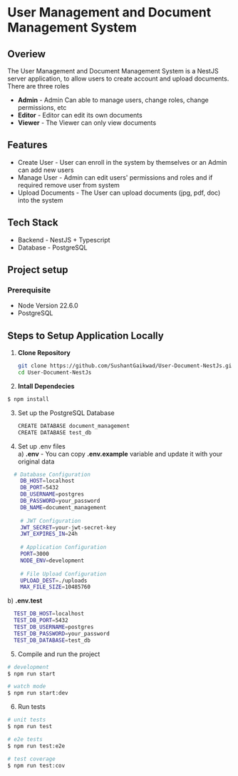 
# User Management and Document Management System

## Overiew
The User Management and Document Management System is a NestJS server application, to allow users to create account and upload documents. There are three roles
* **Admin** - Admin Can able to manage users, change roles, change permissions, etc
* **Editor** - Editor can edit its own documents
* **Viewer** - The Viewer can only view documents

## Features
* Create User - User can enroll in the system by themselves or an Admin can add new users
* Manage User - Admin can edit users' permissions and roles and if required remove user from system
* Upload Documents - The User can upload documents (jpg, pdf, doc) into the system

## Tech Stack
* Backend - NestJS + Typescript 
* Database - PostgreSQL
  

## Project setup

### Prerequisite
* Node Version 22.6.0
* PostgreSQL

## Steps to Setup Application Locally
1. **Clone Repository**
   ```bash
   git clone https://github.com/SushantGaikwad/User-Document-NestJs.git
   cd User-Document-NestJs
   ```
2. **Intall Dependecies**
```bash
$ npm install
```

3. Set up the PostgreSQL Database
   ```bash
   CREATE DATABASE document_management
   CREATE DATABASE test_db
   ```

4. Set up .env files <br/>
    a) **.env** - You can copy **.env.example** variable and update it with your original data
  ```bash
    # Database Configuration
      DB_HOST=localhost
      DB_PORT=5432
      DB_USERNAME=postgres
      DB_PASSWORD=your_password
      DB_NAME=document_management
      
      # JWT Configuration
      JWT_SECRET=your-jwt-secret-key
      JWT_EXPIRES_IN=24h
      
      # Application Configuration
      PORT=3000
      NODE_ENV=development
      
      # File Upload Configuration
      UPLOAD_DEST=./uploads
      MAX_FILE_SIZE=10485760
  ```
  b) **.env.test**
  ```bash
    TEST_DB_HOST=localhost
    TEST_DB_PORT=5432
    TEST_DB_USERNAME=postgres
    TEST_DB_PASSWORD=your_password
    TEST_DB_DATABASE=test_db
  ```
5. Compile and run the project

```bash
# development
$ npm run start

# watch mode
$ npm run start:dev
```

6. Run tests

```bash
# unit tests
$ npm run test

# e2e tests
$ npm run test:e2e

# test coverage
$ npm run test:cov
```


